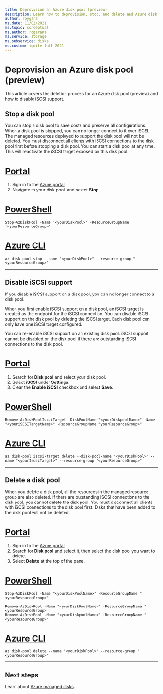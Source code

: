```yaml
---
title: Deprovision an Azure disk pool (preview)
description: Learn how to deprovision, stop, and delete and Azure disk pool.
author: roygara
ms.date: 11/02/2021
ms.topic: conceptual
ms.author: rogarana
ms.service: storage
ms.subservice: disks
ms.custom: ignite-fall-2021
---
```


# Deprovision an Azure disk pool (preview)

This article covers the deletion process for an Azure disk pool (preview) and how to disable iSCSI support.

## Stop a disk pool

You can stop a disk pool to save costs and preserve all configurations. When a disk pool is stopped, you can no longer connect to it over iSCSI. The managed resources deployed to support the disk pool will not be deleted. You must disconnect all clients with iSCSI connections to the disk pool first before stopping a disk pool. You can start a disk pool at any time. This will reactivate the iSCSI target exposed on this disk pool.
# [Portal](#tab/azure-portal)

1. Sign in to the [Azure portal](https://portal.azure.com/).
1. Navigate to your disk pool, and select **Stop**.

# [PowerShell](#tab/azure-powershell)

```azurepowershell
Stop-AzDiskPool -Name '<yourDiskPool>' -ResourceGroupName '<yourResourceGroup>'
```

# [Azure CLI](#tab/azure-cli)

```azurecli
az disk-pool stop --name "<yourDiskPool>" --resource-group "<yourResourceGroup>"
```
---

## Disable iSCSI support

If you disable iSCSI support on a disk pool, you can no longer connect to a disk pool.

When you first enable iSCSI support on a disk pool, an iSCSI target is created as the endpoint for the iSCSI connection. You can disable iSCSI support on the disk pool by deleting the iSCSI target. Each disk pool can only have one iSCSI target configured.

You can re-enable iSCSI support on an existing disk pool. iSCSI support cannot be disabled on the disk pool if there are outstanding iSCSI connections to the disk pool.

# [Portal](#tab/azure-portal)

1. Search for **Disk pool** and select your disk pool.
1. Select **iSCSI** under **Settings**.
1. Clear the **Enable iSCSI** checkbox and select **Save**.    

# [PowerShell](#tab/azure-powershell)

```azurepowershell
Remove-AzDiskPoolIscsiTarget -DiskPoolName "<yourDiskpoolName>" -Name "<youriSCSITargetName>" -ResourceGroupName "yourResourceGroup>"
```

# [Azure CLI](#tab/azure-cli)

```azurecli
az disk-pool iscsi-target delete --disk-pool-name "<yourDiskPool>" --name "<yourIscsiTarget>" --resource-group "<yourResourceGroup>"
```
---

## Delete a disk pool

When you delete a disk pool, all the resources in the managed resource group are also deleted. If there are outstanding iSCSI connections to the disk pool, you cannot delete the disk pool. You must disconnect all clients with iSCSI connections to the disk pool first. Disks that have been added to the disk pool will not be deleted.

# [Portal](#tab/azure-portal)

1. Sign in to the [Azure portal](https://portal.azure.com/).
1. Search for **Disk pool** and select it, then select the disk pool you want to delete.
1. Select **Delete** at the top of the pane.

# [PowerShell](#tab/azure-powershell)

```azurepowershell
Stop-AzDiskPool -Name "<yourDiskPoolName>" -ResourceGroupName "<yourResourceGroup>"

Remove-AzDiskPool -Name "<yourDiskPoolName>" -ResourceGroupName "<yourResourceGroup>
Remove-AzDiskPool -Name "<yourDiskpoolName>" -ResourceGroupName "<yourResourceGroup>"
```

# [Azure CLI](#tab/azure-cli)

```azurecli
az disk-pool delete --name "<yourDiskPool>" --resource-group "<yourResourceGroup>"
```

---

## Next steps

Learn about [Azure managed disks](managed-disks-overview.md).
